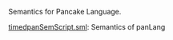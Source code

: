 Semantics for Pancake Language.

[timedpanSemScript.sml](timedpanSemScript.sml):
Semantics of panLang
